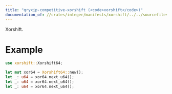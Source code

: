 ```yaml
---
title: "qryxip-competitive-xorshift (<code>xorshift</code>)"
documentation_of: //crates/integer/manifests/xorshift/../../sourcefiles/xorshift.rs
---
```

Xorshift.

# Example

```rust
use xorshift::Xorshift64;

let mut xor64 = Xorshift64::new();
let _: u64 = xor64.next_u64();
let _: u64 = xor64.next_u64();
let _: u64 = xor64.next_u64();
```

